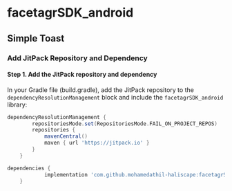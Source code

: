 # facetagrSDK_android

## Simple Toast

### Add JitPack Repository and Dependency

#### Step 1. Add the JitPack repository and dependency

In your Gradle file (build.gradle), add the JitPack repository to the `dependencyResolutionManagement` block and include the `facetagrSDK_android` library:

```gradle
dependencyResolutionManagement {
		repositoriesMode.set(RepositoriesMode.FAIL_ON_PROJECT_REPOS)
		repositories {
			mavenCentral()
			maven { url 'https://jitpack.io' }
		}
	}

dependencies {
	        implementation 'com.github.mohamedathil-haliscape:facetagrSDK_android:Tag'
	}

